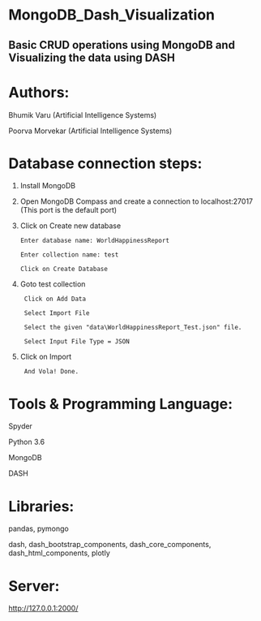 # MongoDB_Dash_Visualization
 Basic CRUD operations using MongoDB and Visualizing the data using DASH
-----------------------------------------------------------------------------------
# Authors:

Bhumik Varu (Artificial Intelligence Systems)

Poorva Morvekar (Artificial Intelligence Systems)

# Database connection steps:

1. Install MongoDB

2. Open MongoDB Compass and create a connection to localhost:27017  (This port is the default port)

3. Click on Create new database

       Enter database name: WorldHappinessReport

       Enter collection name: test

       Click on Create Database

4. Goto test collection

        Click on Add Data

        Select Import File

        Select the given "data\WorldHappinessReport_Test.json" file.

        Select Input File Type = JSON

5. Click on Import

        And Vola! Done.


# Tools & Programming Language:

Spyder

Python 3.6

MongoDB

DASH



# Libraries:

pandas, pymongo

dash, dash_bootstrap_components, dash_core_components, dash_html_components, plotly



# Server:

http://127.0.0.1:2000/
